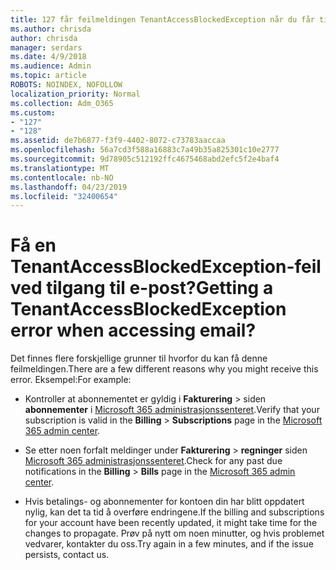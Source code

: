 ```yaml
---
title: 127 får feilmeldingen TenantAccessBlockedException når du får tilgang til e-post?
ms.author: chrisda
author: chrisda
manager: serdars
ms.date: 4/9/2018
ms.audience: Admin
ms.topic: article
ROBOTS: NOINDEX, NOFOLLOW
localization_priority: Normal
ms.collection: Adm_O365
ms.custom:
- "127"
- "128"
ms.assetid: de7b6877-f3f9-4402-8072-c73783aaccaa
ms.openlocfilehash: 56a7cd3f588a16883c7a49b35a825301c10e2777
ms.sourcegitcommit: 9d78905c512192ffc4675468abd2efc5f2e4baf4
ms.translationtype: MT
ms.contentlocale: nb-NO
ms.lasthandoff: 04/23/2019
ms.locfileid: "32400654"
---
```

# <a name="getting-a-tenantaccessblockedexception-error-when-accessing-email"></a><span data-ttu-id="d48b3-102">Få en TenantAccessBlockedException-feil ved tilgang til e-post?</span><span class="sxs-lookup"><span data-stu-id="d48b3-102">Getting a TenantAccessBlockedException error when accessing email?</span></span>

<span data-ttu-id="d48b3-103">Det finnes flere forskjellige grunner til hvorfor du kan få denne feilmeldingen.</span><span class="sxs-lookup"><span data-stu-id="d48b3-103">There are a few different reasons why you might receive this error.</span></span> <span data-ttu-id="d48b3-104">Eksempel:</span><span class="sxs-lookup"><span data-stu-id="d48b3-104">For example:</span></span>

- <span data-ttu-id="d48b3-105">Kontroller at abonnementet er gyldig i **Fakturering** \> siden **abonnementer** i [Microsoft 365 administrasjonssenteret](https://portal.office.com/adminportal/home#/subscriptions).</span><span class="sxs-lookup"><span data-stu-id="d48b3-105">Verify that your subscription is valid in the **Billing** \> **Subscriptions** page in the [Microsoft 365 admin center](https://portal.office.com/adminportal/home#/subscriptions).</span></span>

- <span data-ttu-id="d48b3-106">Se etter noen forfalt meldinger under **Fakturering** \> **regninger** siden [Microsoft 365 administrasjonssenteret](https://portal.office.com/adminportal/home#/billoverview).</span><span class="sxs-lookup"><span data-stu-id="d48b3-106">Check for any past due notifications in the **Billing** \> **Bills** page in the [Microsoft 365 admin center](https://portal.office.com/adminportal/home#/billoverview).</span></span>

- <span data-ttu-id="d48b3-107">Hvis betalings- og abonnementer for kontoen din har blitt oppdatert nylig, kan det ta tid å overføre endringene.</span><span class="sxs-lookup"><span data-stu-id="d48b3-107">If the billing and subscriptions for your account have been recently updated, it might take time for the changes to propagate.</span></span> <span data-ttu-id="d48b3-108">Prøv på nytt om noen minutter, og hvis problemet vedvarer, kontakter du oss.</span><span class="sxs-lookup"><span data-stu-id="d48b3-108">Try again in a few minutes, and if the issue persists, contact us.</span></span>
